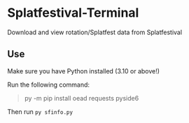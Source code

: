 # Splatfestival-Terminal

 Download and view rotation/Splatfest data from Splatfestival

## Use

Make sure you have Python installed (3.10 or above!)

Run the following command:

> py -m pip install oead requests pyside6

Then run `py sfinfo.py`
